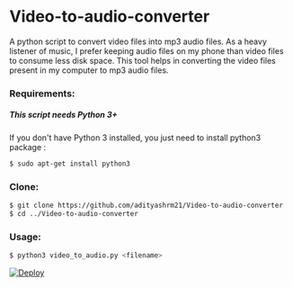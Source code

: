 # Video-to-audio-converter
A python script to convert video files into mp3 audio files. As a heavy listener of music, I prefer keeping audio files on my phone than video files to consume less disk space. This tool helps in converting the video files present in my computer to mp3 audio files.


### Requirements:


##### This script needs Python 3+

If you don't have Python 3 installed, you just need to install python3 package :

```bash
$ sudo apt-get install python3
```

### Clone:
```bash
$ git clone https://github.com/adityashrm21/Video-to-audio-converter
$ cd ../Video-to-audio-converter
```

### Usage:

```bash
$ python3 video_to_audio.py <filename>
```
[![Deploy](https://www.herokucdn.com/deploy/button.svg)](https://heroku.com/deploy)
